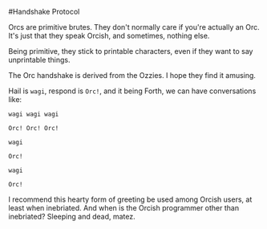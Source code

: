 #Handshake Protocol

Orcs are primitive brutes. They don't normally care if you're actually an Orc. It's just that they speak Orcish, and sometimes, nothing else. 

Being primitive, they stick to printable characters, even if they want to say unprintable things. 

The Orc handshake is derived from the Ozzies. I hope they find it amusing.

Hail is `wagi`, respond is `Orc!`, and it being Forth, we can have conversations like:

	wagi wagi wagi

	Orc! Orc! Orc!

	wagi

	Orc!

	wagi

	Orc!

I recommend this hearty form of greeting be used among Orcish users, at least when inebriated. And when is the Orcish programmer other than inebriated? Sleeping and dead, matez.